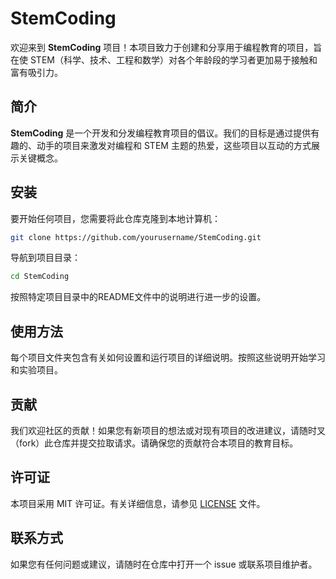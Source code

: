 # StemCoding

欢迎来到 **StemCoding** 项目！本项目致力于创建和分享用于编程教育的项目，旨在使 STEM（科学、技术、工程和数学）对各个年龄段的学习者更加易于接触和富有吸引力。

## 简介

**StemCoding** 是一个开发和分发编程教育项目的倡议。我们的目标是通过提供有趣的、动手的项目来激发对编程和 STEM 主题的热爱，这些项目以互动的方式展示关键概念。


## 安装

要开始任何项目，您需要将此仓库克隆到本地计算机：

```bash
git clone https://github.com/yourusername/StemCoding.git
```

导航到项目目录：

```bash
cd StemCoding
```

按照特定项目目录中的README文件中的说明进行进一步的设置。

## 使用方法

每个项目文件夹包含有关如何设置和运行项目的详细说明。按照这些说明开始学习和实验项目。

## 贡献

我们欢迎社区的贡献！如果您有新项目的想法或对现有项目的改进建议，请随时叉（fork）此仓库并提交拉取请求。请确保您的贡献符合本项目的教育目标。

## 许可证

本项目采用 MIT 许可证。有关详细信息，请参见 [LICENSE](LICENSE) 文件。

## 联系方式

如果您有任何问题或建议，请随时在仓库中打开一个 issue 或联系项目维护者。
